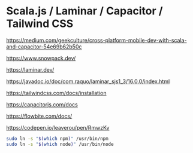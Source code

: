Scala.js / Laminar / Capacitor / Tailwind CSS
=============================================

https://medium.com/geekculture/cross-platform-mobile-dev-with-scala-and-capacitor-54e69b62b50c

https://www.snowpack.dev/

https://laminar.dev/

https://javadoc.io/doc/com.raquo/laminar_sjs1_3/16.0.0/index.html

https://tailwindcss.com/docs/installation

https://capacitorjs.com/docs

https://flowbite.com/docs/

https://codepen.io/leaverou/pen/RmwzKv

```bash
sudo ln -s "$(which npm)" /usr/bin/npm
sudo ln -s "$(which node)" /usr/bin/node
```

